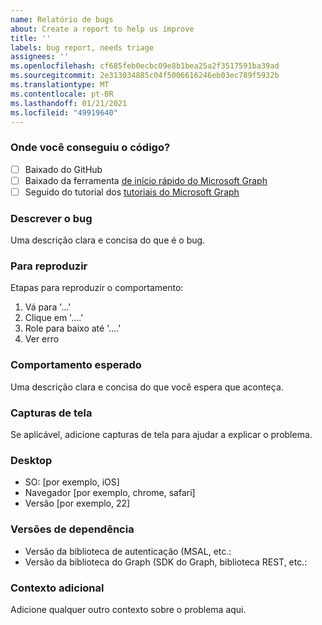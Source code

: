```yaml
---
name: Relatório de bugs
about: Create a report to help us improve
title: ''
labels: bug report, needs triage
assignees: ''
ms.openlocfilehash: cf685feb0ecbc09e8b1bea25a2f3517591ba39ad
ms.sourcegitcommit: 2e313034885c04f5006616246eb03ec789f5932b
ms.translationtype: MT
ms.contentlocale: pt-BR
ms.lasthandoff: 01/21/2021
ms.locfileid: "49919640"
---
```

### <a name="where-did-you-get-the-code"></a>Onde você conseguiu o código?

- [ ] Baixado do GitHub
- [ ] Baixado da ferramenta [de início rápido do Microsoft Graph](https://developer.microsoft.com/graph/quick-start)
- [ ] Seguido do tutorial dos [tutoriais do Microsoft Graph](https://docs.microsoft.com/graph/tutorials)

### <a name="describe-the-bug"></a>Descrever o bug

Uma descrição clara e concisa do que é o bug.

### <a name="to-reproduce"></a>Para reproduzir

Etapas para reproduzir o comportamento:

1. Vá para '...'
1. Clique em '....'
1. Role para baixo até '....'
1. Ver erro

### <a name="expected-behavior"></a>Comportamento esperado

Uma descrição clara e concisa do que você espera que aconteça.

### <a name="screenshots"></a>Capturas de tela

Se aplicável, adicione capturas de tela para ajudar a explicar o problema.

### <a name="desktop"></a>Desktop

- SO: [por exemplo, iOS]
- Navegador [por exemplo, chrome, safari]
- Versão [por exemplo, 22]

### <a name="dependency-versions"></a>Versões de dependência

- Versão da biblioteca de autenticação (MSAL, etc.:
- Versão da biblioteca do Graph (SDK do Graph, biblioteca REST, etc.:

### <a name="additional-context"></a>Contexto adicional

Adicione qualquer outro contexto sobre o problema aqui.
